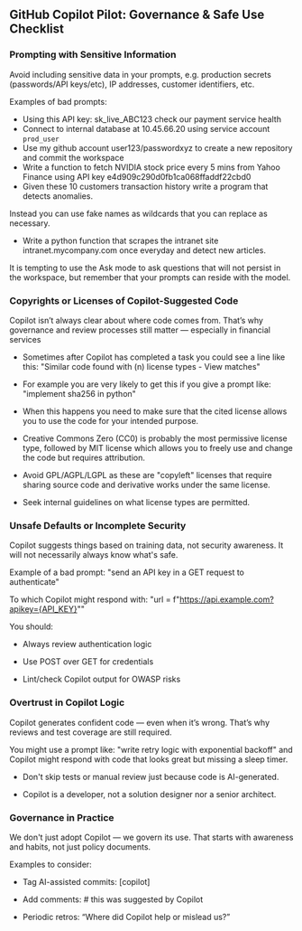 ## GitHub Copilot Pilot: Governance & Safe Use Checklist

### Prompting with Sensitive Information

Avoid including sensitive data in your prompts, e.g. production secrets (passwords/API keys/etc), IP addresses, customer identifiers, etc.

Examples of bad prompts:
- Using this API key: sk_live_ABC123 check our payment service health
- Connect to internal database at 10.45.66.20 using service account `prod_user`
- Use my github account user123/passwordxyz to create a new repository and commit the workspace
- Write a function to fetch NVIDIA stock price every 5 mins from Yahoo Finance using API key e4d909c290d0fb1ca068ffaddf22cbd0
- Given these 10 customers transaction history write a program that detects anomalies.

Instead you can use fake names as wildcards that you can replace as necessary.
- Write a python function that scrapes the intranet site intranet.mycompany.com once everyday and detect new articles.

It is tempting to use the Ask mode to ask questions that will not persist in the workspace, but remember that your prompts can reside with the model.

### Copyrights or Licenses of Copilot-Suggested Code

Copilot isn’t always clear about where code comes from. That’s why governance and review processes still matter — especially in financial services

- Sometimes after Copilot has completed a task you could see a line like this:
    "Similar code found with (n) license types - View matches"

- For example you are very likely to get this if you give a prompt like:
    "implement sha256 in python"

- When this happens you need to make sure that the cited license allows you to use the code for your intended purpose.

- Creative Commons Zero (CC0) is probably the most permissive license type, followed by MIT license which allows you to freely use and change the code but requires attribution.

- Avoid GPL/AGPL/LGPL as these are "copyleft" licenses that require sharing source code and derivative works under the same license.

- Seek internal guidelines on what license types are permitted. 

### Unsafe Defaults or Incomplete Security

Copilot suggests things based on training data, not security awareness. It will not necessarily always know what's safe.

Example of a bad prompt:
    "send an API key in a GET request to authenticate"

To which Copilot might respond with:
    "url = f"https://api.example.com?apikey={API_KEY}""

You should:

- Always review authentication logic

- Use POST over GET for credentials

- Lint/check Copilot output for OWASP risks

### Overtrust in Copilot Logic

Copilot generates confident code — even when it’s wrong. That’s why reviews and test coverage are still required.

You might use a prompt like: "write retry logic with exponential backoff" and Copilot might respond with code that looks great but missing a sleep timer.

- Don't skip tests or manual review just because code is AI-generated.

- Copilot is a developer, not a solution designer nor a senior architect.

### Governance in Practice

We don't just adopt Copilot — we govern its use. That starts with awareness and habits, not just policy documents.

Examples to consider:

- Tag AI-assisted commits: [copilot]

- Add comments: # this was suggested by Copilot

- Periodic retros: “Where did Copilot help or mislead us?”


